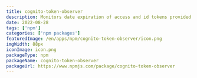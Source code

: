 ```yaml
---
title: cognito-token-observer
description: Monitors date expiration of access and id tokens provided by Amazon Cognito. Refreshes when expired.
date: 2022-08-28
tags: ['npm']
categories: ['npm packages']
featuredImage: /en/apps/npm/cognito-token-observer/icon.png
imgWidth: 88px
iconImage: icon.png
packageType: npm
packageName: cognito-token-observer
packageUrl: https://www.npmjs.com/package/cognito-token-observer
---
```

